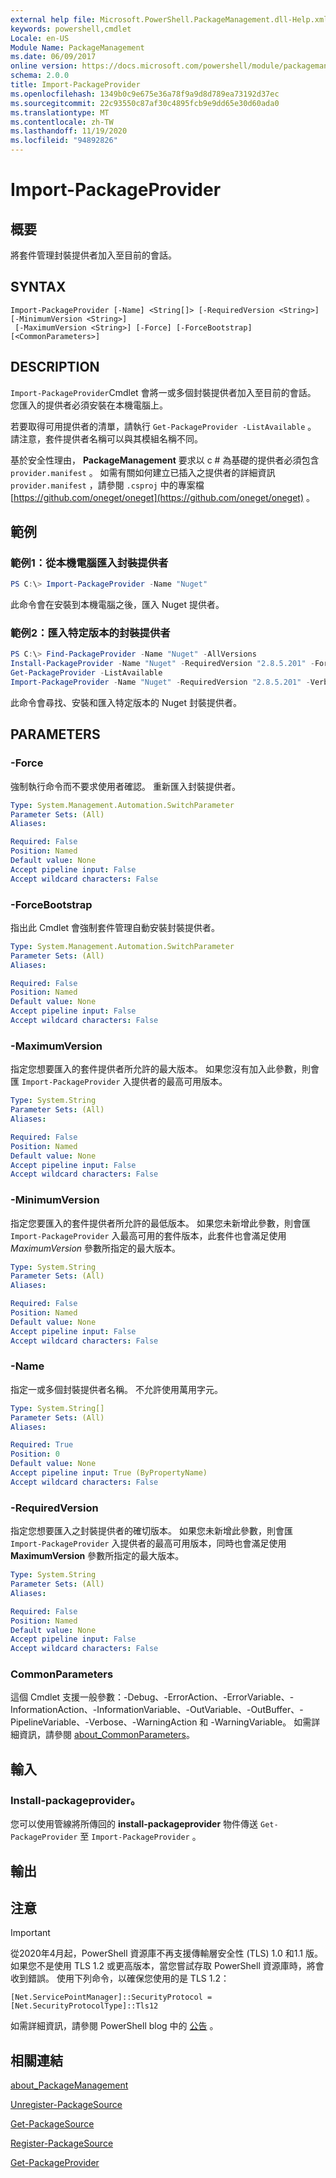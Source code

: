 ```yaml
---
external help file: Microsoft.PowerShell.PackageManagement.dll-Help.xml
keywords: powershell,cmdlet
Locale: en-US
Module Name: PackageManagement
ms.date: 06/09/2017
online version: https://docs.microsoft.com/powershell/module/packagemanagement/import-packageprovider?view=powershell-5.1&WT.mc_id=ps-gethelp
schema: 2.0.0
title: Import-PackageProvider
ms.openlocfilehash: 1349b0c9e675e36a78f9a9d8d789ea73192d37ec
ms.sourcegitcommit: 22c93550c87af30c4895fcb9e9dd65e30d60ada0
ms.translationtype: MT
ms.contentlocale: zh-TW
ms.lasthandoff: 11/19/2020
ms.locfileid: "94892826"
---
```

# Import-PackageProvider

## 概要
將套件管理封裝提供者加入至目前的會話。

## SYNTAX

```
Import-PackageProvider [-Name] <String[]> [-RequiredVersion <String>] [-MinimumVersion <String>]
 [-MaximumVersion <String>] [-Force] [-ForceBootstrap] [<CommonParameters>]
```

## DESCRIPTION

`Import-PackageProvider`Cmdlet 會將一或多個封裝提供者加入至目前的會話。
您匯入的提供者必須安裝在本機電腦上。

若要取得可用提供者的清單，請執行 `Get-PackageProvider -ListAvailable` 。
請注意，套件提供者名稱可以與其模組名稱不同。

基於安全性理由， **PackageManagement** 要求以 c # 為基礎的提供者必須包含 `provider.manifest` 。 如需有關如何建立已插入之提供者的詳細資訊 `provider.manifest` ，請參閱 `.csproj` 中的專案檔 [https://github.com/oneget/oneget](https://github.com/oneget/oneget) 。

## 範例

### 範例1：從本機電腦匯入封裝提供者

```powershell
PS C:\> Import-PackageProvider -Name "Nuget"
```

此命令會在安裝到本機電腦之後，匯入 Nuget 提供者。

### 範例2：匯入特定版本的封裝提供者

```powershell
PS C:\> Find-PackageProvider -Name "Nuget" -AllVersions
Install-PackageProvider -Name "Nuget" -RequiredVersion "2.8.5.201" -Force
Get-PackageProvider -ListAvailable
Import-PackageProvider -Name "Nuget" -RequiredVersion "2.8.5.201" -Verbose
```

此命令會尋找、安裝和匯入特定版本的 Nuget 封裝提供者。

## PARAMETERS

### -Force

強制執行命令而不要求使用者確認。
重新匯入封裝提供者。

```yaml
Type: System.Management.Automation.SwitchParameter
Parameter Sets: (All)
Aliases:

Required: False
Position: Named
Default value: None
Accept pipeline input: False
Accept wildcard characters: False
```

### -ForceBootstrap

指出此 Cmdlet 會強制套件管理自動安裝封裝提供者。

```yaml
Type: System.Management.Automation.SwitchParameter
Parameter Sets: (All)
Aliases:

Required: False
Position: Named
Default value: None
Accept pipeline input: False
Accept wildcard characters: False
```

### -MaximumVersion

指定您想要匯入的套件提供者所允許的最大版本。 如果您沒有加入此參數，則會匯 `Import-PackageProvider` 入提供者的最高可用版本。

```yaml
Type: System.String
Parameter Sets: (All)
Aliases:

Required: False
Position: Named
Default value: None
Accept pipeline input: False
Accept wildcard characters: False
```

### -MinimumVersion

指定您要匯入的套件提供者所允許的最低版本。 如果您未新增此參數，則會匯 `Import-PackageProvider` 入最高可用的套件版本，此套件也會滿足使用 *MaximumVersion* 參數所指定的最大版本。

```yaml
Type: System.String
Parameter Sets: (All)
Aliases:

Required: False
Position: Named
Default value: None
Accept pipeline input: False
Accept wildcard characters: False
```

### -Name

指定一或多個封裝提供者名稱。 不允許使用萬用字元。

```yaml
Type: System.String[]
Parameter Sets: (All)
Aliases:

Required: True
Position: 0
Default value: None
Accept pipeline input: True (ByPropertyName)
Accept wildcard characters: False
```

### -RequiredVersion

指定您想要匯入之封裝提供者的確切版本。 如果您未新增此參數，則會匯 `Import-PackageProvider` 入提供者的最高可用版本，同時也會滿足使用 **MaximumVersion** 參數所指定的最大版本。

```yaml
Type: System.String
Parameter Sets: (All)
Aliases:

Required: False
Position: Named
Default value: None
Accept pipeline input: False
Accept wildcard characters: False
```

### CommonParameters

這個 Cmdlet 支援一般參數：-Debug、-ErrorAction、-ErrorVariable、-InformationAction、-InformationVariable、-OutVariable、-OutBuffer、-PipelineVariable、-Verbose、-WarningAction 和 -WarningVariable。 如需詳細資訊，請參閱 [about_CommonParameters](https://go.microsoft.com/fwlink/?LinkID=113216)。

## 輸入

### Install-packageprovider。

您可以使用管線將所傳回的 **install-packageprovider** 物件傳送 `Get-PackageProvider` 至 `Import-PackageProvider` 。

## 輸出

## 注意

> [!IMPORTANT]
> 從2020年4月起，PowerShell 資源庫不再支援傳輸層安全性 (TLS) 1.0 和1.1 版。 如果您不是使用 TLS 1.2 或更高版本，當您嘗試存取 PowerShell 資源庫時，將會收到錯誤。 使用下列命令，以確保您使用的是 TLS 1.2：
>
> `[Net.ServicePointManager]::SecurityProtocol = [Net.SecurityProtocolType]::Tls12`
>
> 如需詳細資訊，請參閱 PowerShell blog 中的 [公告](https://devblogs.microsoft.com/powershell/powershell-gallery-tls-support/) 。

## 相關連結

[about_PackageManagement](../Microsoft.PowerShell.Core/About/about_PackageManagement.md)

[Unregister-PackageSource](Unregister-PackageSource.md)

[Get-PackageSource](Get-PackageSource.md)

[Register-PackageSource](Register-PackageSource.md)

[Get-PackageProvider](Get-PackageProvider.md)
